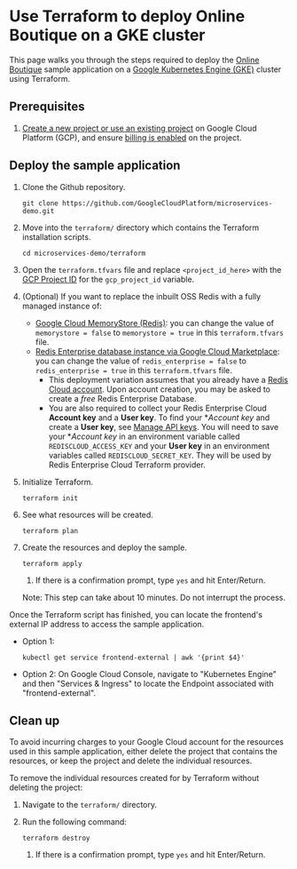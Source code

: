 <!-- Copyright 2022 Google LLC

Licensed under the Apache License, Version 2.0 (the "License");
you may not use this file except in compliance with the License.
You may obtain a copy of the License at

http://www.apache.org/licenses/LICENSE-2.0

Unless required by applicable law or agreed to in writing, software
distributed under the License is distributed on an "AS IS" BASIS,
WITHOUT WARRANTIES OR CONDITIONS OF ANY KIND, either express or implied.
See the License for the specific language governing permissions and
limitations under the License. -->

# Use Terraform to deploy Online Boutique on a GKE cluster

This page walks you through the steps required to deploy the [Online Boutique](https://github.com/GoogleCloudPlatform/microservices-demo) sample application on a [Google Kubernetes Engine (GKE)](https://cloud.google.com/kubernetes-engine) cluster using Terraform.

## Prerequisites

1. [Create a new project or use an existing project](https://cloud.google.com/resource-manager/docs/creating-managing-projects#console) on Google Cloud Platform (GCP), and ensure [billing is enabled](https://cloud.google.com/billing/docs/how-to/verify-billing-enabled) on the project.

## Deploy the sample application

1. Clone the Github repository.
    ```
    git clone https://github.com/GoogleCloudPlatform/microservices-demo.git
    ```

1. Move into the `terraform/` directory which contains the Terraform installation scripts.
    ```
    cd microservices-demo/terraform
    ```

1. Open the `terraform.tfvars` file and replace `<project_id_here>` with the [GCP Project ID](https://cloud.google.com/resource-manager/docs/creating-managing-projects?hl=en#identifying_projects) for the `gcp_project_id` variable.

1. (Optional) If you want to replace the inbuilt OSS Redis with a fully managed instance of:
   * [Google Cloud MemoryStore (Redis)](https://cloud.google.com/memorystore): you can change the value of `memorystore = false` to `memorystore = true` in this `terraform.tfvars` file.
   * [Redis Enterprise database instance via Google Cloud Marketplace](https://console.cloud.google.com/marketplace/product/redis-marketplace-isaas/redis-enterprise-cloud-flexible-plan): you can change the value of `redis_enterprise = false` to `redis_enterprise = true` in this `terraform.tfvars` file.
     * This deployment variation assumes that you already have a [Redis Cloud account](https://app.redislabs.com/). Upon account creation, you may be asked to create a _free_ Redis Enterprise Database.
     * You are also required to collect your Redis Enterprise Cloud **Account key** and a **User key**. To find your **Account key* and create a **User key**, see [Manage API keys](https://docs.redis.com/latest/rc/api/get-started/manage-api-keys/#secret). You will need to save your **Account key* in an environment variable called `REDISCLOUD_ACCESS_KEY` and your **User key** in an environment variables called `REDISCLOUD_SECRET_KEY`. They will be used by Redis Enterprise Cloud Terraform provider.

1. Initialize Terraform.
    ```
    terraform init
    ```

1. See what resources will be created.
    ```
    terraform plan
    ```

1. Create the resources and deploy the sample.
    ```
    terraform apply
    ```

    1. If there is a confirmation prompt, type `yes` and hit Enter/Return.

    Note: This step can take about 10 minutes. Do not interrupt the process.

Once the Terraform script has finished, you can locate the frontend's external IP address to access the sample application.

- Option 1:
    ```
    kubectl get service frontend-external | awk '{print $4}'
    ```

- Option 2: On Google Cloud Console, navigate to "Kubernetes Engine" and then "Services & Ingress" to locate the Endpoint associated with "frontend-external".

## Clean up

To avoid incurring charges to your Google Cloud account for the resources used in this sample application, either delete the project that contains the resources, or keep the project and delete the individual resources.

To remove the individual resources created for by Terraform without deleting the project:

1. Navigate to the `terraform/` directory.

1. Run the following command:
    ```
    terraform destroy
    ```

    1. If there is a confirmation prompt, type `yes` and hit Enter/Return.
